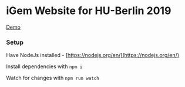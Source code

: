# iGem Website for HU-Berlin 2019

[Demo](https://igem.vincentwill.de)

### Setup
Have NodeJs installed - [https://nodejs.org/en/](https://nodejs.org/en/)

Install dependencies with `npm i`

Watch for changes with `npm run watch`
